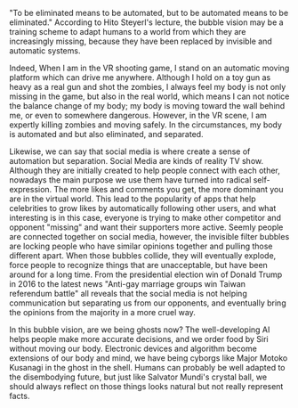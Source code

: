 "To be eliminated means to be automated, but to be automated means to be eliminated." According to Hito Steyerl's lecture, the bubble vision may be a training scheme to adapt humans to a world from which they are increasingly missing, because they have been replaced by invisible and automatic systems. 

Indeed, When I am in the VR shooting game, I stand on an automatic moving platform which can drive me anywhere. Although I hold on a toy gun as heavy as a real gun and shot the zombies, I always feel my body is not only missing in the game, but also in the real world, which means I can not notice the balance change of my body; my body is moving toward the wall behind me, or even to somewhere dangerous. However, in the VR scene, I am expertly killing zombies and moving safely. In the circumstances, my body is automated and but also eliminated, and separated.

Likewise, we can say that social media is where create a sense of automation but separation. Social Media are kinds of reality TV show. Although they are initially created to help people connect with each other, nowadays the main purpose we use them have turned into radical self-expression. The more likes and comments you get, the more dominant you are in the virtual world. This lead to the popularity of apps that help celebrities to grow likes by automatically following other users, and what interesting is in this case, everyone is trying to make other competitor and opponent "missing" and want their supporters more active. Seemly people are connected together on social media, however, the invisible filter bubbles are locking people who have similar opinions together and pulling those different apart. When those bubbles collide, they will eventually explode, force people to recognize things that are unacceptable, but have been around for a long time. From the presidential election win of Donald Trump in 2016 to the latest news "Anti-gay marriage groups win Taiwan referendum battle" all reveals that the social media is not helping communication but separating us from our opponents, and eventually bring the opinions from the majority in a more cruel way.

In this bubble vision, are we being ghosts now? The well-developing AI helps people make more accurate decisions, and we order food by Siri without moving our body. Electronic devices and algorithm become extensions of our body and mind, we have being cyborgs like Major Motoko Kusanagi in the ghost in the shell. Humans can probably be well adapted to the disembodying future, but just like Salvator Mundi's crystal ball, we should always reflect on those things looks natural but not really represent facts.
